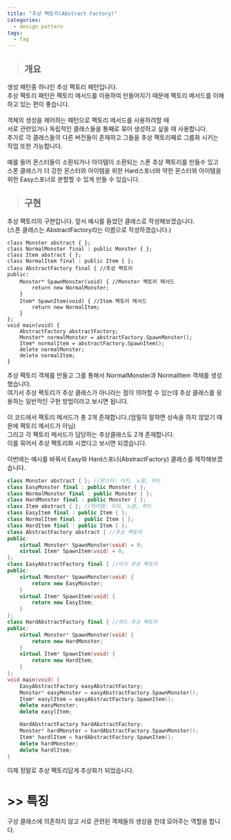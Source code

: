 ```yaml
---
title: "추상 팩토리(Abstract Factory)"
categories:
  - design pattern
tags:
  - tag
---
```

> ## 개요

생성 패턴중 하나인 추상 팩토리 패턴입니다.<br>
추상 팩토리 패턴은 팩토리 메서드를 이용하여 만들어지기 때문에 팩토리 메서드를 이해하고 있는 편이 좋습니다.<br>
<br>
객체의 생성을 제어하는 패턴으로 팩토리 메서드를 사용하려할 때<br>
서로 관련있거나 독립적인 클래스들을 통째로 묶어 생성하고 싶을 때 사용합니다.<br>
추가로 각 클래스들의 다른 버전들이 존재하고 그들을 추상 팩토리째로 그룹화 시키는 작업 또한 가능합니다.<br>
<br>
예를 들어 몬스터들이 소환되거나 아이템이 소환되는 스폰 추상 팩토리를 만들수 있고<br>
스폰 클래스가 더 강한 몬스터와 아이템을 위한 Hard스포너와 약한 몬스터와 아이템을 위한 Easy스포너로 분할할 수 있게 만들 수 있습니다.
> ## 구현

추상 팩토리의 구현입니다. 앞서 예시를 들었던 클래스로 작성해보겠습니다.<br>
(스폰 클래스는 AbstractFactory라는 이름으로 작성하겠습니다.)
```
class Monster abstract { };
class NormalMonster final : public Monster { };
class Item abstract { };
class NormalItem final : public Item { };
class AbstractFactory final { //추상 팩토리
public:
	Monster* SpawnMonster(void) { //Monster 팩토리 메서드
		return new NormalMonster;
	}
	Item* SpawnItem(void) { //Item 팩토리 메서드
		return new NormalItem;
	}
};
void main(void) {
	AbstractFactory abstractFactory;
	Monster* normalMonster = abstractFactory.SpawnMonster();
	Item* normalItem = abstractFactory.SpawnItem();
	delete normalMonster;
	delete normalItem;
}
```
추상 팩토리 객체를 만들고 그를 통해서 NormalMonster과 NormalItem 객체를 생성했습니다.<br>
여기서 추상 팩토리가 추상 클래스가 아니라는 점이 의아할 수 있는데 추상 클래스를 응용하는 일반적인 구현 방법이라고 보시면 됩니다.<br>
<br>
이 코드에서 팩토리 메서드가 총 2개 존재합니다.(엄밀히 말하면 상속을 하지 않았기 때문에 팩토리 메서드가 아님)<br>
그리고 각 팩토리 메서드가 담당하는 추상클래스도 2개 존재합니다.<br>
이를 묶어서 추상 팩토리화 시켰다고 보시면 되겠습니다.<br>
<br>
이번에는 예시를 바꿔서 Easy와 Hard스포너(AbstractFactory) 클래스를 제작해보겠습니다.
```cpp
class Monster abstract { }; //몬스터: 이지, 노말, 하드
class EasyMonster final : public Monster { };
class NormalMonster final : public Monster { };
class HardMonster final : public Monster { };
class Item abstract { }; //아이템: 이지, 노말, 하드
class EasyItem final : public Item { };
class NormalItem final : public Item { };
class HardItem final : public Item { };
class AbstractFactory abstract { //추상 팩토리
public:
	virtual Monster* SpawnMonster(void) = 0;
	virtual Item* SpawnItem(void) = 0;
};
class EasyAbstractFactory final { //이지 추상 팩토리
public:
	virtual Monster* SpawnMonster(void) {
		return new EasyMonster;
	}
	virtual Item* SpawnItem(void) {
		return new EasyItem;
	}
};
class HardAbstractFactory final { //하드 추상 팩토리
public:
	virtual Monster* SpawnMonster(void) {
		return new HardMonster;
	}
	virtual Item* SpawnItem(void) {
		return new HardItem;
	}
};
void main(void) {
	EasyAbstractFactory easyAbstractFactory;
	Monster* easyMonster = easyAbstractFactory.SpawnMonster();
	Item* easylItem = easyAbstractFactory.SpawnItem();
	delete easyMonster;
	delete easylItem;

	HardAbstractFactory hardAbstractFactory;
	Monster* hardMonster = hardAbstractFactory.SpawnMonster();
	Item* hardlItem = hardAbstractFactory.SpawnItem();
	delete hardMonster;
	delete hardlItem;
}
```
이제 정말로 추상 팩토리답게 추상화가 되었습니다.

# >> 특징

구상 클래스에 의존하지 않고 서로 관련된 객체들의 생성을 한데 모아주는 역할을 합니다.
